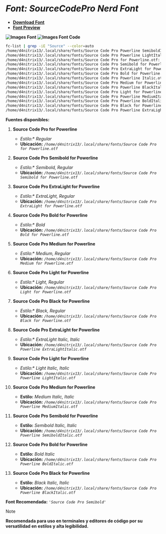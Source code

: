 <!-- Autor: Daniel Benjamin Perez Morales -->
<!-- GitHub: https://github.com/DanielBenjaminPerezMoralesDev13 -->
<!-- GitLab: https://gitlab.com/DanielBenjaminPerezMoralesDev13 -->
<!-- Correo electrónico: danielperezdev@proton.me -->

# ***Font: SourceCodePro Nerd Font***

- **[Download Font](https://github.com/ryanoasis/nerd-fonts/releases/download/v3.2.1/SourceCodePro.zip "https://github.com/ryanoasis/nerd-fonts/releases/download/v3.2.1/SourceCodePro.zip")**
- **[Font Preview](https://www.programmingfonts.org/#source-code-pro "https://www.programmingfonts.org/#source-code-pro")**

**![Images Font](../../Fonts/SourceCodePro%20Nerd%20Font.png "Fonts/SourceCodePro Nerd Font.png")**
**![Images Font Code](../../Font%20Images%20Code/SourceCodePro%20Nerd%20Font%20Code.png "Font Images Code/SourceCodePro Nerd Font Code.png")**

```bash
fc-list | grep -iE "Source" --color=auto
/home/d4nitrix13/.local/share/fonts/Source Code Pro Powerline SemiboldItalic.otf: Source Code Pro for Powerline,Source Code Pro Semibold:style=Semibold Italic,Italic
/home/d4nitrix13/.local/share/fonts/Source Code Pro Powerline LightItalic.otf: Source Code Pro for Powerline,Source Code Pro Light:style=Light Italic,Italic
/home/d4nitrix13/.local/share/fonts/Source Code Pro for Powerline.otf: Source Code Pro for Powerline:style=Regular
/home/d4nitrix13/.local/share/fonts/Source Code Pro Semibold for Powerline.otf: Source Code Pro for Powerline,Source Code Pro Semibold:style=Semibold,Regular
/home/d4nitrix13/.local/share/fonts/Source Code Pro ExtraLight for Powerline.otf: Source Code Pro for Powerline,Source Code Pro ExtraLight:style=ExtraLight,Regular
/home/d4nitrix13/.local/share/fonts/Source Code Pro Bold for Powerline.otf: Source Code Pro for Powerline:style=Bold
/home/d4nitrix13/.local/share/fonts/Source Code Pro Powerline Italic.otf: Source Code Pro for Powerline:style=Italic
/home/d4nitrix13/.local/share/fonts/Source Code Pro Medium for Powerline.otf: Source Code Pro for Powerline,Source Code Pro Medium:style=Medium,Regular
/home/d4nitrix13/.local/share/fonts/Source Code Pro Powerline BlackItalic.otf: Source Code Pro for Powerline,Source Code Pro Black:style=Black Italic,Italic
/home/d4nitrix13/.local/share/fonts/Source Code Pro Light for Powerline.otf: Source Code Pro for Powerline,Source Code Pro Light:style=Light,Regular
/home/d4nitrix13/.local/share/fonts/Source Code Pro Powerline MediumItalic.otf: Source Code Pro for Powerline,Source Code Pro Medium:style=Medium Italic,Italic
/home/d4nitrix13/.local/share/fonts/Source Code Pro Powerline BoldItalic.otf: Source Code Pro for Powerline:style=Bold Italic
/home/d4nitrix13/.local/share/fonts/Source Code Pro Black for Powerline.otf: Source Code Pro for Powerline,Source Code Pro Black:style=Black,Regular
/home/d4nitrix13/.local/share/fonts/Source Code Pro Powerline ExtraLightItalic.otf: Source Code Pro for Powerline,Source Code Pro ExtraLight:style=ExtraLight Italic,Italic
```

**Fuentes disponibles:**

1. **Source Code Pro for Powerline**
   - *Estilo:** *Regular*
   - **Ubicación:** *`/home/d4nitrix13/.local/share/fonts/Source Code Pro for Powerline.otf`*

2. **Source Code Pro Semibold for Powerline**
   - *Estilo:** *Semibold, Regular*
   - **Ubicación:** *`/home/d4nitrix13/.local/share/fonts/Source Code Pro Semibold for Powerline.otf`*

3. **Source Code Pro ExtraLight for Powerline**
   - *Estilo:** *ExtraLight, Regular*
   - **Ubicación:** *`/home/d4nitrix13/.local/share/fonts/Source Code Pro ExtraLight for Powerline.otf`*

4. **Source Code Pro Bold for Powerline**
   - *Estilo:** *Bold*
   - **Ubicación:** *`/home/d4nitrix13/.local/share/fonts/Source Code Pro Bold for Powerline.otf`*

5. **Source Code Pro Medium for Powerline**
   - *Estilo:** *Medium, Regular*
   - **Ubicación:** *`/home/d4nitrix13/.local/share/fonts/Source Code Pro Medium for Powerline.otf`*

6. **Source Code Pro Light for Powerline**
   - *Estilo:** *Light, Regular*
   - **Ubicación:** *`/home/d4nitrix13/.local/share/fonts/Source Code Pro Light for Powerline.otf`*

7. **Source Code Pro Black for Powerline**
   - *Estilo:** *Black, Regular*
   - **Ubicación:** *`/home/d4nitrix13/.local/share/fonts/Source Code Pro Black for Powerline.otf`*

8. **Source Code Pro ExtraLight for Powerline**
   - *Estilo:** *ExtraLight Italic, Italic*
   - **Ubicación:** *`/home/d4nitrix13/.local/share/fonts/Source Code Pro Powerline ExtraLightItalic.otf`*

9. **Source Code Pro Light for Powerline**
   - *Estilo:** *Light Italic, Italic*
   - **Ubicación:** *`/home/d4nitrix13/.local/share/fonts/Source Code Pro Powerline LightItalic.otf`*

10. **Source Code Pro Medium for Powerline**
    - **Estilo:** *Medium Italic, Italic*
    - **Ubicación:** *`/home/d4nitrix13/.local/share/fonts/Source Code Pro Powerline MediumItalic.otf`*

11. **Source Code Pro Semibold for Powerline**
    - **Estilo:** *Semibold Italic, Italic*
    - **Ubicación:** *`/home/d4nitrix13/.local/share/fonts/Source Code Pro Powerline SemiboldItalic.otf`*

12. **Source Code Pro Bold for Powerline**
    - **Estilo:** *Bold Italic*
    - **Ubicación:** *`/home/d4nitrix13/.local/share/fonts/Source Code Pro Powerline BoldItalic.otf`*

13. **Source Code Pro Black for Powerline**
    - **Estilo:** *Black Italic, Italic*
    - **Ubicación:** *`/home/d4nitrix13/.local/share/fonts/Source Code Pro Powerline BlackItalic.otf`*

**Font Recomendada:** *`'Source Code Pro Semibold'`*

> [!NOTE]
> **Recomendada para uso en terminales y editores de código por su versatilidad en estilos y alta legibilidad.**
